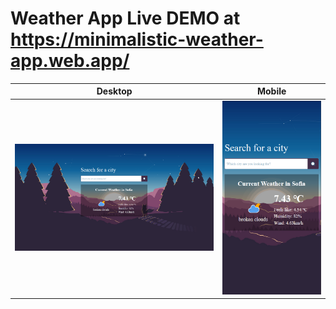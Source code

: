 # Weather App Live DEMO at https://minimalistic-weather-app.web.app/
 
Desktop                    |  Mobile
:-------------------------:|:-------------------------:
![](./intro/desktop.png)   |  ![](./intro/mobile.png) 
